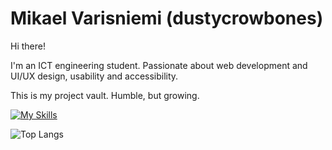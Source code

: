 # Mikael Varisniemi (dustycrowbones)

Hi there!

I'm an ICT engineering student.
Passionate about web development and UI/UX design, usability and accessibility.

This is my project vault. Humble, but growing.

[![My Skills](https://skillicons.dev/icons?i=js,html,css,react,sqlite,wordpress,figma)](https://skillicons.dev)

![Top Langs](https://github-readme-stats.vercel.app/api/top-langs/?username=dustycrowbones&layout=compact&theme=cobalt)
<!--
**dustycrowbones/dustycrowbones** is a ✨ _special_ ✨ repository because its `README.md` (this file) appears on your GitHub profile.

Here are some ideas to get you started:

- 🔭 I’m currently working on ...
- 🌱 I’m currently learning ...
- 👯 I’m looking to collaborate on ...
- 🤔 I’m looking for help with ...
- 💬 Ask me about ...
- 📫 How to reach me: ...
- 😄 Pronouns: ...
- ⚡ Fun fact: ...
-->
